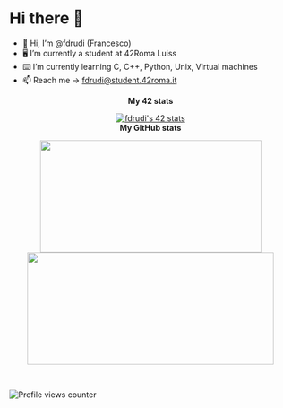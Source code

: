 # Hi there 👋

- 👋 Hi, I’m @fdrudi (Francesco)
- 🖥 I’m currently a student at 42Roma Luiss
- ⌨️ I’m currently learning C, C++, Python, Unix, Virtual machines
- 📫 Reach me -> fdrudi@student.42roma.it

<div align="center">
			
<b>My 42 stats</b>

<a href="https://github.com/fdrudi"><img src="https://badge42.vercel.app/api/v2/cl3ty0rwo013609l8uv1xpxyd/stats?cursusId=21&coalitionId=124" alt="fdrudi's 42 stats" /></a>
</br>
<b>My GitHub stats</b>

<a href="https://github.com/fdrudi"><img src="https://awesome-github-stats.azurewebsites.net/user-stats/fdrudi?cardType=level&theme=tokyonight" width="395" height="200"></a> 
<a href="https://github.com/fdrudi?tab=repositories"><img src="https://github-readme-stats.vercel.app/api/top-langs/?username=fdrudi&layout=compact&theme=tokyonight" width="440" height="200"></a>

</div>
</br>

![Profile views counter](https://komarev.com/ghpvc/?username=fdrudi&&style=flat-square)
